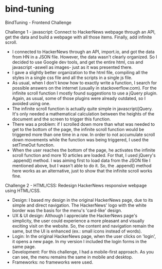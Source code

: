 # bind-tuning
BindTuning - Frontend Challenge


Challenge 1 - javascript:
  Connect to HackerNews webpage through an API, get the data and build a webpage with all those items. Finally, add infinite scroll.
  
  - I connected to HackerNews through an API, import.io, and got the data from HN in a JSON file. However, the data wasn't clearly organized. So I decided to use Google dev tools, and get the entire html, css and javascript -aswell as images- just as it was presented there.
  - I gave a slightly better organization to the html file, compiling all the styles in a single css file and all the scripts in a single js file.
  - As usual, when I don't know how to exactly write a function, I search for possible answers on the internet (usually in stackoverflow.com). For the infinite scroll function I mostly found suggestions to use a jQuery plugin. Again, as usual, some of those plugins were already outdated, so I avoided using one.
  - The infinite scroll function is actually quite simple in javascript/jQuery. It's only needed a mathematical calculation between the heights of the document and the screen to trigger this function.
  - There was a problem: if I scrolled down more than what was needed to get to the bottom of the page, the infinite scroll function would be triggered more than one time in a row. In order to not accumulate scroll down movements while the function was being triggered, I used the setTimeOut function.
  - When the user reaches the bottom of the page, he activates the infinite scroll function and more 10 articles are loaded. For that, I used jQuery's .append() method. I was aiming first to load data from the JSON file I mentioned above, but I wasn't able to do it. So, the .append() method here works as an alternative, just to show that the infinite scroll works fine.


Challenge 2 - HTML/CSS:
  Redesign HackerNews responsive webpage using HTML/CSS.
  - Design: I based my design in the original HackerNews page, due to its simple and direct navigation. The HackerNews' logo with the white border was the basis for the menu's 'card-like' design.
  - UX & UI design: Although I appreciate the HackerNews page's simplicity, the user could experience a more pleasant and visually exciting visit on the website. So, the content and navigation remain the same, but the UI is enhanced (ex.: small icons instead of words).
  - Login: In the original HackerNews page, when the user clicks on 'login', it opens a new page. In my version I included the login forms in the same page.
  - Development: For this challenge, I had a mobile-first approach. As you can see, the menu remains the same in mobile and desktop.
  - Frameworks: no frameworks were used.
